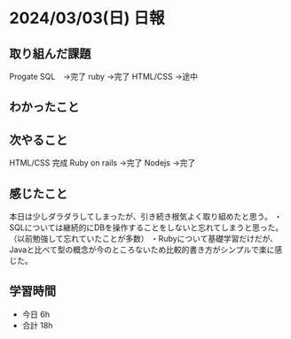 # 2024/03/03(日) 日報

## 取り組んだ課題
Progate
SQL　→完了
ruby →完了
HTML/CSS →途中

## わかったこと


## 次やること
HTML/CSS 完成
Ruby on rails →完了
Nodejs →完了

## 感じたこと
本日は少しダラダラしてしまったが、引き続き根気よく取り組めたと思う。
・SQLについては継続的にDBを操作することをしないと忘れてしまうと思った。
（以前勉強して忘れていたことが多数）
・Rubyについて基礎学習だけだが、Javaと比べて型の概念が今のところないため比較的書き方がシンプルで楽に感じた。

## 学習時間
- 今日 6h
- 合計 18h
